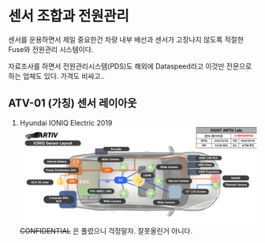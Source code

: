 # 센서 조합과 전원관리

센서를 운용하면서 제일 중요한건 차량 내부 배선과 센서가 고장나지 않도록 적절한 Fuse와 전원관리 시스템이다.

자료조사를 하면서 전원관리시스템(PDS)도 해외에 Dataspeed라고 이것만 전문으로 하는 업체도 있다. 가격도 비싸고.. 


## ATV-01 (가칭) 센서 레이아웃
1. Hyundai IONIQ Electric 2019 
![sensorlayout](media/sensorLayout.png)
~~CONFIDENTIAL~~ 은 풀렸으니 걱정말자. 잘못올린거 아니다.
